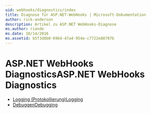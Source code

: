 ```yaml
---
uid: webhooks/diagnostics/index
title: Diagnose für ASP.NET-WebHooks | Microsoft-Dokumentation
author: rick-anderson
description: Artikel zu ASP.NET WebHooks-Diagnose
ms.author: riande
ms.date: 10/14/2016
ms.assetid: b5f3d8b0-6964-47a4-954e-c7722e88707b
---
```

# <a name="aspnet-webhooks-diagnostics"></a><span data-ttu-id="3cfcb-103">ASP.NET WebHooks Diagnostics</span><span class="sxs-lookup"><span data-stu-id="3cfcb-103">ASP.NET WebHooks Diagnostics</span></span>

* [<span data-ttu-id="3cfcb-104">Logging (Protokollierung)</span><span class="sxs-lookup"><span data-stu-id="3cfcb-104">Logging</span></span>](logging.md)
* [<span data-ttu-id="3cfcb-105">Debuggen</span><span class="sxs-lookup"><span data-stu-id="3cfcb-105">Debugging</span></span>](debugging.md)
